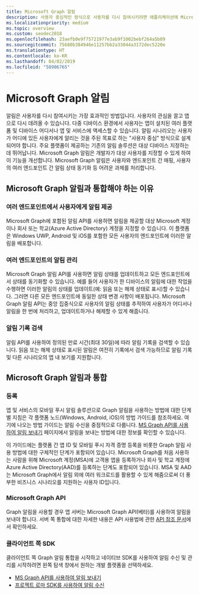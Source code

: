 ```yaml
---
title: Microsoft Graph 알림
description: 사용자 중심적인 방식으로 사용자를 다시 참여시키려면 애플리케이션에 Microsoft Graph 알림을 포함하세요.
ms.localizationpriority: medium
ms.topic: overview
ms.custom: seodec2018
ms.openlocfilehash: 23aefb0e9f75721977e3ab9f1002bebf264a5b09
ms.sourcegitcommit: 75680b384946e11257bb2a33044a3172dec5220e
ms.translationtype: HT
ms.contentlocale: ko-KR
ms.lasthandoff: 04/02/2019
ms.locfileid: "58906765"
---
```

# <a name="microsoft-graph-notifications"></a>Microsoft Graph 알림
알림은 사용자를 다시 참여시키는 가장 효과적인 방법입니다. 사용자의 관심을 끌고 앱으로 다시 데려올 수 있습니다. 다중 디바이스 환경에서 사용자는 앱이 설치된 여러 플랫폼 및 디바이스 어디서나 앱 및 서비스에 액세스할 수 있습니다.
알림 시나리오는 사용자가 어디에 있든 사용자에게 알리는 것을 주된 목표로 하는 "사용자 중심" 방식으로 설계되어야 합니다. 주요 플랫폼이 제공하는 기존의 알림 솔루션은 대상 디바이스 지정하는 데 뛰어납니다. Microsoft Graph 알림은 개발자가 대상 사용자를 지정할 수 있게 하여 이 기능을 개선합니다. Microsoft Graph 알림은 사용자와 엔드포인트 간 매핑, 사용자의 여러 엔드포인트 간 알림 상태 동기화 등 어려운 과제를 처리합니다.

## <a name="why-integrate-with-microsoft-graph-notifications"></a>Microsoft Graph 알림과 통합해야 하는 이유

### <a name="deliver-notifications-to-a-user-across-different-endpoints"></a>여러 엔드포인트에서 사용자에게 알림 제공
Microsoft Graph에 포함된 알림 API를 사용하면 알림을 제공할 대상 Microsoft 계정이나 회사 또는 학교(Azure Active Directory) 계정을 지정할 수 있습니다. 이 플랫폼은 Windows UWP, Android 및 iOS를 포함한 모든 사용자의 엔드포인트에 이러한 알림을 배포합니다.

### <a name="manage-notifications-across-endpoints"></a>여러 엔드포인트의 알림 관리
Microsoft Graph 알림 API를 사용하면 알림 상태를 업데이트하고 모든 엔드포인트에서 상태를 동기화할 수 있습니다. 예를 들어 사용자가 한 디바이스의 알림에 대한 작업을 수행하면 이러한 알림의 상태를 업데이트(예: 읽음 또는 해제 상태로 표시)할 수 있습니다. 그러면 다른 모든 엔드포인트에 동일한 상태 변경 사항이 배포됩니다. Microsoft Graph 알림 API는 중앙 집중식으로 사용자의 알림 상태를 추적하여 사용자가 어디서나 알림을 한 번에 처리하고, 업데이트하거나 해제할 수 있게 해줍니다.

### <a name="retrieve-notification-history"></a>알림 기록 검색
알림 API를 사용하여 정의된 만료 시간(최대 30일)에 따라 알림 기록을 검색할 수 있습니다. 읽음 또는 해제 상태로 표시된 알림은 여전히 기록에서 검색 가능하므로 알림 기록 및 다른 시나리오의 앱 내 보기를 지원합니다.

## <a name="integrating-with-microsoft-graph-notifications"></a>Microsoft Graph 알림과 통합

### <a name="onboarding"></a>등록
앱 및 서비스의 모바일 푸시 알림 솔루션으로 Graph 알림을 사용하는 방법에 대한 단계별 지침은 각 플랫폼 노드(Windows, Android, iOS)의 방법 가이드를 참조하세요. 여기에 나오는 방법 가이드는 알림 수신을 중점적으로 다룹니다. [MS Graph API를 사용하여 알림 보내기](sending-notifications.md) 페이지에서 알림을 보내는 방법에 대한 정보를 확인할 수 있습니다.

이 가이드에는 플랫폼 간 앱 ID 및 모바일 푸시 자격 증명 등록을 비롯한 Graph 알림 사용 방법에 대한 구체적인 단계가 포함되어 있습니다. Microsoft Graph를 처음 사용하는 사람을 위해 Microsoft 계정(MSA)에 고객용 앱을 등록하거나 회사 및 학교 계정에 Azure Active Directory(AAD)를 등록하는 단계도 포함되어 있습니다. MSA 및 AAD는 Microsoft Graph에서 알림 외에 여러 워크로드를 활용할 수 있게 해줌으로써 더 풍부한 비즈니스 시나리오를 지원하는 사용자 ID입니다. 

### <a name="microsoft-graph-apis"></a>Microsoft Graph API
Graph 알림을 사용할 경우 앱 서버는 Microsoft Graph API(베타)를 사용하여 알림을 보내야 합니다. 서버 쪽 통합에 대한 자세한 내용은 API 사용법에 관한 [API 참조 문서](https://developer.microsoft.com/graph/docs/api-reference/beta/resources/notifications-api-overview)에서 확인하세요. 

### <a name="client-side-sdk"></a>클라이언트 쪽 SDK
클라이언트 쪽 Graph 알림 통합을 시작하고 네이티브 SDK를 사용하여 알림 수신 및 관리를 시작하려면 왼쪽 탐색 창에서 원하는 개발 플랫폼을 선택하세요. 

* [MS Graph API를 사용하여 알림 보내기](sending-notifications.md)
* [프로젝트 로마 SDK를 사용하여 알림 수신](receiving-notifications.md)
